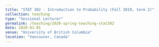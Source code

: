 ```yaml
---
title: "STAT 302 - Introduction to Probability (Fall 2019, term 2)"
collection: teaching
type: "Sessional Lecturer"
permalink: /teaching/2020-spring-teaching-stat302
date: 2020-01-01
venue: "University of British Columbia"
location: "Vancouver, Canada"
---
```


